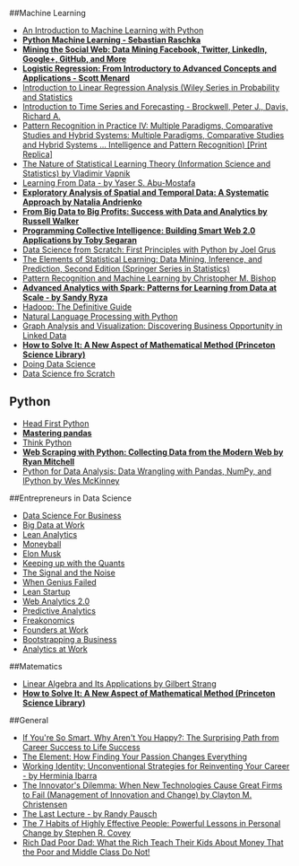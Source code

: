 ##Machine Learning
- [An Introduction to Machine Learning with Python](http://blog.districtdatalabs.com/an-introduction-to-machine-learning-with-python)
- **[Python Machine Learning - Sebastian Raschka](https://github.com/rasbt/python-machine-learning-book)**
- **[Mining the Social Web: Data Mining Facebook, Twitter, LinkedIn, Google+, GitHub, and More](http://www.amazon.in/Mining-Social-Web-Facebook-LinkedIn-ebook/dp/B00FNBWNLU?ie=UTF8&ref_=cm_wl_huc_item)**
- **[Logistic Regression: From Introductory to Advanced Concepts and Applications - Scott Menard](http://www.amazon.in/dp/B00YFSD3I4/ref=wl_it_dp_o_pd_nS_ttl?_encoding=UTF8&colid=3ABV9EYU2UD8&coliid=I35VAUT41Q7U0W)**
- [Introduction to Linear Regression Analysis (Wiley Series in Probability and Statistics](http://www.amazon.in/dp/B00D9OEN2A/ref=wl_it_dp_o_pC_nS_ttl?_encoding=UTF8&colid=3ABV9EYU2UD8&coliid=I29XNWRNIY7D3V)
- [Introduction to Time Series and Forecasting - Brockwell, Peter J., Davis, Richard A.](http://www.shsu.edu/sms049/Introduction%20Time%20Series%20and%20Forecasting_Brockwell&Davis.pdf)
- [Pattern Recognition in Practice IV: Multiple Paradigms, Comparative Studies and Hybrid Systems: Multiple Paradigms, Comparative Studies and Hybrid Systems ... Intelligence and Pattern Recognition) [Print Replica]](http://www.amazon.in/Pattern-Recognition-Practice-Comparative-Intelligence-ebook/dp/B01E54A1WI/ref=tmm_kin_swatch_0?_encoding=UTF8&coliid=ICKMDMGCU7ZIP&colid=3ABV9EYU2UD8&qid=&sr=)
- [The Nature of Statistical Learning Theory (Information Science and Statistics) by Vladimir Vapnik](http://www.amazon.in/dp/B001CU8WL6/ref=wl_it_dp_o_pC_nS_ttl?_encoding=UTF8&colid=3ABV9EYU2UD8&coliid=I12325P5TQHW1N)
- [Learning From Data - by Yaser S. Abu-Mostafa](http://www.amazon.in/dp/1600490069/ref=wl_it_dp_o_pd_nS_ttl?_encoding=UTF8&colid=3ABV9EYU2UD8&coliid=I31GG3LPS3DAQ2)
- **[Exploratory Analysis of Spatial and Temporal Data: A Systematic Approach by Natalia Andrienko](http://www.amazon.in/Exploratory-Analysis-Spatial-Temporal-Data-ebook/dp/B000VHRNLQ/ref=tmm_kin_swatch_0?_encoding=UTF8&coliid=I1SVKKA4FP4N5I&colid=3ABV9EYU2UD8&qid=&sr=)**
- **[From Big Data to Big Profits: Success with Data and Analytics by Russell Walker](http://www.amazon.in/dp/B00ZAZOG1Y/ref=wl_it_dp_o_pC_nS_ttl?_encoding=UTF8&colid=3ABV9EYU2UD8&coliid=I25TIG8LSBWNK1)**
- **[Programming Collective Intelligence: Building Smart Web 2.0 Applications by Toby Segaran](http://www.amazon.in/dp/B00F8QDZWG/ref=wl_it_dp_o_pC_nS_ttl?_encoding=UTF8&colid=3ABV9EYU2UD8&coliid=I3KQVEHU0X6CYY)**
- [Data Science from Scratch: First Principles with Python by Joel Grus](http://www.amazon.in/dp/B00W4DTP2A/ref=wl_it_dp_o_pd_nS_ttl?_encoding=UTF8&colid=3ABV9EYU2UD8&coliid=I2QD15C4EAOM49)
- [The Elements of Statistical Learning: Data Mining, Inference, and Prediction, Second Edition (Springer Series in Statistics)](http://www.amazon.in/dp/0387848576/ref=wl_it_dp_o_pC_S_ttl?_encoding=UTF8&colid=3ABV9EYU2UD8&coliid=I15BT449LEU7TU)
- [Pattern Recognition and Machine Learning by Christopher M. Bishop](http://www.amazon.in/dp/8132209060/ref=wl_it_dp_o_pC_nS_ttl?_encoding=UTF8&colid=3ABV9EYU2UD8&coliid=I1GPD71UXF3U5F)
- **[Advanced Analytics with Spark: Patterns for Learning from Data at Scale - by Sandy Ryza](http://www.amazon.in/dp/B00VKTMQCK/ref=wl_it_dp_o_pC_nS_ttl?_encoding=UTF8&colid=3ABV9EYU2UD8&coliid=I3PGANLPZJV0Q2)**
- [Hadoop: The Definitive Guide](http://www.amazon.in/dp/B00V7B1IZC/ref=wl_it_dp_o_pC_nS_ttl?_encoding=UTF8&colid=3ABV9EYU2UD8&coliid=I2OP4BNOMAKMYS)
- [Natural Language Processing with Python](http://www.amazon.in/dp/B0043D2E22/ref=wl_it_dp_o_pd_nS_ttl?_encoding=UTF8&colid=3ABV9EYU2UD8&coliid=IA8DNON9NZS0K)
- [Graph Analysis and Visualization: Discovering Business Opportunity in Linked Data](http://www.amazon.in/Graph-Analysis-Visualization-Discovering-Opportunity/dp/1118845846/ref=pd_sim_14_3?ie=UTF8&dpID=51dMSRXcCTL&dpSrc=sims&preST=_AC_UL160_SR129%2C160_&refRID=0BRAQB46V1APB2GAMCER)
- **[How to Solve It: A New Aspect of Mathematical Method (Princeton Science Library)](http://www.amazon.in/dp/B0073X0IOA/ref=wl_it_dp_o_pC_nS_ttl?_encoding=UTF8&colid=3ABV9EYU2UD8&coliid=I2SH3K6C4USDHG)**
- [Doing Data Science](http://shop.oreilly.com/product/0636920028529.do)
- [Data Science fro Scratch](http://shop.oreilly.com/product/0636920033400.do)

## Python
- [Head First Python](http://www.headfirstlabs.com/books/hfpython/)
- **[Mastering pandas](https://www.packtpub.com/big-data-and-business-intelligence/mastering-pandas)**
- [Think Python](http://greenteapress.com/wp/think-python-2e/)
- **[Web Scraping with Python: Collecting Data from the Modern Web by Ryan Mitchell](http://www.amazon.in/dp/B00ZJNH0G0/ref=wl_it_dp_o_pC_nS_ttl?_encoding=UTF8&colid=3ABV9EYU2UD8&coliid=I2C1MSTIBDRCOE)**
- [Python for Data Analysis: Data Wrangling with Pandas, NumPy, and IPython by Wes McKinney](http://www.amazon.in/Python-Data-Analysis-Wrangling-IPython-ebook/dp/B009NLMB8Q/ref=tmm_kin_swatch_0?_encoding=UTF8&coliid=IL0HZNTFP2EW6&colid=3ABV9EYU2UD8&qid=&sr=)

##Entrepreneurs in Data Science
- [Data Science For Business](http://www.amazon.com/Data-Science-Business-Data-Analytic-Thinking/dp/1449361323/)
- [Big Data at Work](http://www.amazon.com/Big-Data-Work-Dispelling-Opportunities/dp/1422168166/)
- [Lean Analytics](http://www.amazon.com/Lean-Analytics-Better-Startup-Faster/dp/1449335675/)
- [Moneyball](http://www.amazon.com/Moneyball-Art-Winning-Unfair-Game/dp/0393324818/)
- [Elon Musk](http://www.amazon.com/Elon-Musk-SpaceX-Fantastic-Future/dp/0062301233/)
- [Keeping up with the Quants](http://www.amazon.com/Keeping-Up-Quants-Understanding-Analytics/dp/142218725X)
- [The Signal and the Noise](http://www.amazon.com/Signal-Noise-Many-Predictions-Fail--but/dp/0143125087)
- [When Genius Failed](http://www.amazon.com/When-Genius-Failed-Long-Term-Management/dp/0375758259)
- [Lean Startup](http://www.amazon.com/Lean-Startup-Entrepreneurs-Continuous-Innovation/dp/0307887898)
- [Web Analytics 2.0](http://www.amazon.com/Web-Analytics-2-0-Accountability-Centricity/dp/0470529393)
- [Predictive Analytics](http://www.amazon.com/Predictive-Analytics-Power-Predict-Click/dp/1119145678/ref=sr_1_1?s=books&ie=UTF8&qid=1461547659&sr=1-1&keywords=predictive+analytics+the+power+to+predict+who+will+click+buy+lie+or+die)
- [Freakonomics](http://www.amazon.com/Freakonomics-Economist-Explores-Hidden-Everything/dp/0060731338/ref=sr_1_1?s=books&ie=UTF8&qid=1461547619&sr=1-1&keywords=freakonomics)
- [Founders at Work](http://www.amazon.com/Founders-Work-Stories-Startups-Early/dp/1430210788/ref=sr_1_1?s=books&ie=UTF8&qid=1461547589&sr=1-1&keywords=founders+at+work+by+jessica+livingston)
- [Bootstrapping a Business](http://www.amazon.com/Bootstrapping-Your-Business-Successful-Company/dp/1419669559/ref=sr_1_2?s=books&ie=UTF8&qid=1461547556&sr=1-2&keywords=bootstrapping+a+business)
- [Analytics at Work](http://www.amazon.com/Analytics-Work-Smarter-Decisions-Results/dp/1422177696)

##Matematics
- [Linear Algebra and Its Applications by Gilbert Strang](http://www.amazon.in/dp/8131501728/ref=wl_it_dp_o_pC_nS_ttl?_encoding=UTF8&colid=3ABV9EYU2UD8&coliid=I1IXEWGNWFSVL6)
- **[How to Solve It: A New Aspect of Mathematical Method (Princeton Science Library)](http://www.amazon.in/dp/B0073X0IOA/ref=wl_it_dp_o_pC_nS_ttl?_encoding=UTF8&colid=3ABV9EYU2UD8&coliid=I2SH3K6C4USDHG)**

##General
- [If You're So Smart, Why Aren't You Happy?: The Surprising Path from Career Success to Life Success](http://www.amazon.in/dp/1785040413/ref=wl_it_dp_o_pd_nS_ttl?_encoding=UTF8&colid=3ABV9EYU2UD8&coliid=I1UMWU4N7DD7FL)
- [The Element: How Finding Your Passion Changes Everything](http://www.amazon.in/dp/0141045256/ref=wl_it_dp_o_pC_nS_ttl?_encoding=UTF8&colid=3ABV9EYU2UD8&coliid=I2QD9ZDT6AKG3A)
- [Working Identity: Unconventional Strategies for Reinventing Your Career - by Herminia Ibarra](http://www.amazon.in/dp/B004OEIQ7C/ref=wl_it_dp_o_pd_nS_ttl?_encoding=UTF8&colid=3ABV9EYU2UD8&coliid=ITOTOKT0ZDPD2)
- [The Innovator's Dilemma: When New Technologies Cause Great Firms to Fail (Management of Innovation and Change) by Clayton M. Christensen](http://www.amazon.in/dp/B00E257S86/ref=wl_it_dp_o_pC_nS_ttl?_encoding=UTF8&colid=3ABV9EYU2UD8&coliid=I2TRKB0DUYC3TA)
- [The Last Lecture - by Randy Pausch](http://www.amazon.in/dp/0340977736/ref=wl_it_dp_o_pd_nS_ttl?_encoding=UTF8&colid=3ABV9EYU2UD8&coliid=I9YD2ZHLQKZZV)
- [The 7 Habits of Highly Effective People: Powerful Lessons in Personal Change by Stephen R. Covey](http://www.amazon.in/Habits-Highly-Effective-People-Anniversary-ebook/dp/B00GOZV3TM/ref=sr_1_6?s=books&ie=UTF8&qid=1461608840&sr=1-6&keywords=7+habits+of+highly+effective+people)
- [Rich Dad Poor Dad: What the Rich Teach Their Kids About Money That the Poor and Middle Class Do Not!](http://www.amazon.in/Rich-Dad-Poor-Teach-Middle/dp/1612680011)

